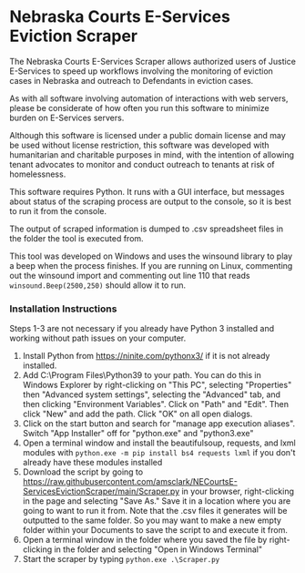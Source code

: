# Nebraska Courts E-Services Eviction Scraper

The Nebraska Courts E-Services Scraper allows authorized users of Justice E-Services to speed up workflows involving the monitoring of eviction cases in Nebraska and outreach to Defendants in eviction cases. 

As with all software involving automation of interactions with web servers, please be considerate of how often you run this software to minimize burden on E-Services servers.

Although this software is licensed under a public domain license and may be used without license restriction, this software was developed with humanitarian and charitable purposes in mind, with the intention of allowing tenant advocates to monitor and conduct outreach to tenants at risk of homelessness. 

This software requires Python. It runs with a GUI interface, but messages about status of the scraping process are output to the console, so it is best to run it from the console.

The output of scraped information is dumped to .csv spreadsheet files in the folder the tool is executed from.

This tool was developed on Windows and uses the winsound library to play a beep when the process finishes. If you are running on Linux, commenting out the winsound import and commenting out line 110 that reads `winsound.Beep(2500,250)` should allow it to run.


### Installation Instructions

Steps 1-3 are not necessary if you already have Python 3 installed and working without path issues on your computer.

1. Install Python from https://ninite.com/pythonx3/ if it is not already installed.
2. Add C:\Program Files\Python39 to your path. You can do this in Windows Explorer by right-clicking on "This PC", selecting "Properties" then "Advanced system settings", selecting the "Advanced" tab, and then clicking "Environment Variables". Click on "Path" and "Edit". Then click "New" and add the path. Click "OK" on all open dialogs.
3. Click on the start button and search for "manage app execution aliases". Switch "App Installer" off for "python.exe" and "python3.exe"
4. Open a terminal window and install the beautifulsoup, requests, and lxml modules with `python.exe -m pip install bs4 requests lxml` if you don't already have these modules installed
7. Download the script by going to https://raw.githubusercontent.com/amsclark/NECourtsE-ServicesEvictionScraper/main/Scraper.py in your browser, right-clicking in the page and selecting "Save As." Save it in a location where you are going to want to run it from. Note that the .csv files it generates will be outputted to the same folder. So you may want to make a new empty folder within your Documents to save the script to and execute it from.
8. Open a terminal window in the folder where you saved the file by right-clicking in the folder and selecting "Open in Windows Terminal"
9. Start the scraper by typing `python.exe .\Scraper.py`
